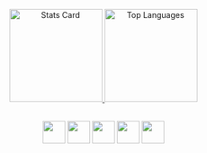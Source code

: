 
<p align="center">
  <a href="https://github.com/eeryyy282">
    <img height="165" src="https://github-readme-stats-eight-theta.vercel.app/api?username=RAHMAND4&show_icons=true&theme=dark&include_all_commits=true&count_private=true" alt="Stats Card" />
    <img height="165" src="https://github-readme-stats-eight-theta.vercel.app/api/top-langs/?username=RAHMAND4&layout=compact&langs_count=8&theme=dark" alt="Top Languages" />
  </a>
</p>
<br>
<div align="center">
 <code><img src="https://www.svgrepo.com/show/349474/php.svg" height="40"></code>
 <code><img src="https://www.svgrepo.com/show/349419/javascript.svg" height="40"></code>
 <code><img src="https://www.svgrepo.com/show/374016/python.svg" height="40"></code>
 <code><img src="https://www.svgrepo.com/show/353985/laravel.svg" height="40"></code>
 <code><img src="https://www.svgrepo.com/svg/306358/lua" height="40"></code>
</div>

<!--
**RAHMAND4/RAHMAND4** is a ✨ _special_ ✨ repository because its `README.md` (this file) appears on your GitHub profile.

Here are some ideas to get you started:

- 🔭 I’m currently working on ...
- 🌱 I’m currently learning ...
- 👯 I’m looking to collaborate on ...
- 🤔 I’m looking for help with ...
- 💬 Ask me about ...
- 📫 How to reach me: ...
- 😄 Pronouns: ...
- ⚡ Fun fact: ...
-->
